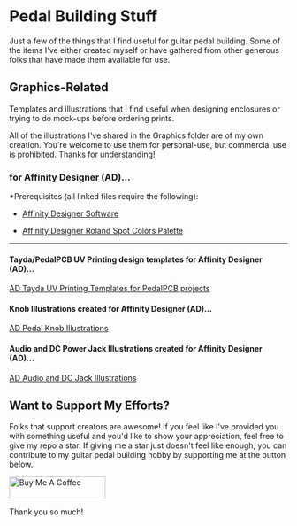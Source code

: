# Pedal Building Stuff

Just a few of the things that I find useful for guitar pedal building. Some of the items I've either created myself or have gathered from other generous folks that have made them available for use.

## Graphics-Related

Templates and illustrations that I find useful when designing enclosures or trying to do mock-ups before ordering prints.

All of the illustrations I've shared in the Graphics folder are of my own creation. You're welcome to use them for personal-use, but commercial use is prohibited. Thanks for understanding!

### for Affinity Designer (AD)...
*Prerequisites (all linked files require the following):

<ul>
<li>

[Affinity Designer Software](https://affinity.serif.com/en-gb/)

</li>
<li>

[Affinity Designer Roland Spot Colors Palette](https://github.com/brettcoppolo/PedalBuildingStuff/blob/main/UV%20Printing%20Templates%20-%20Affinity%20Designer/Prerequisites/Roland%20Color%20System%20Library%20(spots).afpalette)

</li>
</ul>

<hr/>

#### Tayda/PedalPCB UV Printing design templates for Affinity Designer (AD)...

[AD Tayda UV Printing Templates for PedalPCB projects](https://github.com/brettcoppolo/PedalBuildingStuff/tree/main/UV%20Printing%20Templates%20-%20Affinity%20Designer)

#### Knob Illustrations created for Affinity Designer (AD)...

[AD Pedal Knob Illustrations](https://github.com/brettcoppolo/PedalBuildingStuff/tree/main/Graphics/Pedal%20Hardware/Knobs)

#### Audio and DC Power Jack Illustrations created for Affinity Designer (AD)...

[AD Audio and DC Jack Illustrations](https://github.com/brettcoppolo/PedalBuildingStuff/tree/main/Graphics/Pedal%20Hardware/Jacks)


## Want to Support My Efforts?

Folks that support creators are awesome! If you feel like I've provided you with something useful and you'd like to show your appreciation, feel free to give my repo a star. If giving me a star just doesn't feel like enough, you can contribute to my guitar pedal building hobby by supporting me at the button below.

<a href="https://www.buymeacoffee.com/brettcoppolo" target="_blank"><img src="https://cdn.buymeacoffee.com/buttons/default-orange.png" alt="Buy Me A Coffee" height="41" width="174"></a>

Thank you so much!

